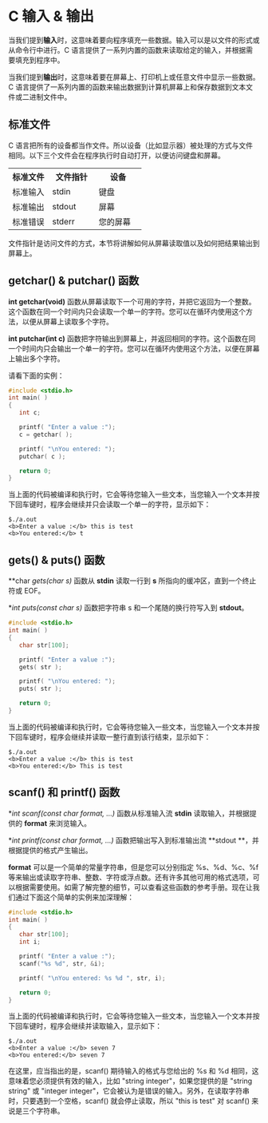 # C 输入 & 输出

当我们提到**输入**时，这意味着要向程序填充一些数据。输入可以是以文件的形式或从命令行中进行。C 语言提供了一系列内置的函数来读取给定的输入，并根据需要填充到程序中。

当我们提到**输出**时，这意味着要在屏幕上、打印机上或任意文件中显示一些数据。C 语言提供了一系列内置的函数来输出数据到计算机屏幕上和保存数据到文本文件或二进制文件中。


## 标准文件

C 语言把所有的设备都当作文件。所以设备（比如显示器）被处理的方式与文件相同。以下三个文件会在程序执行时自动打开，以便访问键盘和屏幕。
</p> <table > <tr><th style="width:30%">标准文件</th><th>文件指针</th><th>设备</th></tr> <tr><td>标准输入</td><td>stdin</td><td>键盘</td></tr> <tr><td>标准输出</td><td>stdout</td><td>屏幕</td></tr> <tr><td>标准错误</td><td>stderr</td><td>您的屏幕</td></tr> </table> <p>

文件指针是访问文件的方式，本节将讲解如何从屏幕读取值以及如何把结果输出到屏幕上。
## getchar() & putchar() 函数

**int getchar(void)** 函数从屏幕读取下一个可用的字符，并把它返回为一个整数。这个函数在同一个时间内只会读取一个单一的字符。您可以在循环内使用这个方法，以便从屏幕上读取多个字符。

**int putchar(int c)** 函数把字符输出到屏幕上，并返回相同的字符。这个函数在同一个时间内只会输出一个单一的字符。您可以在循环内使用这个方法，以便在屏幕上输出多个字符。

请看下面的实例：

```c
#include <stdio.h>
int main( )
{
   int c;

   printf( "Enter a value :");
   c = getchar( );

   printf( "\nYou entered: ");
   putchar( c );

   return 0;
}
```

当上面的代码被编译和执行时，它会等待您输入一些文本，当您输入一个文本并按下回车键时，程序会继续并只会读取一个单一的字符，显示如下：

```
$./a.out
<b>Enter a value :</b> this is test
<b>You entered:</b> t
```

## gets() & puts() 函数

**char *gets(char *s)** 函数从 **stdin** 读取一行到 **s** 所指向的缓冲区，直到一个终止符或 EOF。

**int puts(const char *s)** 函数把字符串 s 和一个尾随的换行符写入到 **stdout**。

```c
#include <stdio.h>
int main( )
{
   char str[100];

   printf( "Enter a value :");
   gets( str );

   printf( "\nYou entered: ");
   puts( str );

   return 0;
}
```

当上面的代码被编译和执行时，它会等待您输入一些文本，当您输入一个文本并按下回车键时，程序会继续并读取一整行直到该行结束，显示如下：

```
$./a.out
<b>Enter a value :</b> this is test
<b>You entered:</b> This is test
```

## scanf() 和 printf() 函数

**int scanf(const char *format, ...)** 函数从标准输入流 **stdin** 读取输入，并根据提供的 **format** 来浏览输入。

**int printf(const char *format, ...)** 函数把输出写入到标准输出流 **stdout **，并根据提供的格式产生输出。

**format** 可以是一个简单的常量字符串，但是您可以分别指定 %s、%d、%c、%f 等来输出或读取字符串、整数、字符或浮点数。还有许多其他可用的格式选项，可以根据需要使用。如需了解完整的细节，可以查看这些函数的参考手册。现在让我们通过下面这个简单的实例来加深理解：

```c
#include <stdio.h>
int main( )
{
   char str[100];
   int i;

   printf( "Enter a value :");
   scanf("%s %d", str, &i);

   printf( "\nYou entered: %s %d ", str, i);

   return 0;
}
```

当上面的代码被编译和执行时，它会等待您输入一些文本，当您输入一个文本并按下回车键时，程序会继续并读取输入，显示如下：

```
$./a.out
<b>Enter a value :</b> seven 7
<b>You entered:</b> seven 7
```
在这里，应当指出的是，scanf() 期待输入的格式与您给出的 %s 和 %d 相同，这意味着您必须提供有效的输入，比如 "string integer"，如果您提供的是 "string string" 或 "integer integer"，它会被认为是错误的输入。另外，在读取字符串时，只要遇到一个空格，scanf() 就会停止读取，所以 "this is test" 对 scanf() 来说是三个字符串。

